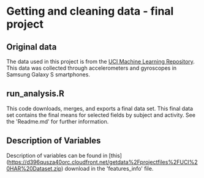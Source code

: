 Getting and cleaning data - final project
=========================================================

## Original data
The data used in this project is from the [UCI Machine Learning Repository](http://archive.ics.uci.edu/ml/index.html).  This data was collected through accelerometers and gyroscopes in Samsung Galaxy S smartphones.  

## run_analysis.R
This code downloads, merges, and exports a final data set.  This final data set contains the final means for selected fields by subject and activity.  See the 'Readme.md' for further information.

## Description of Variables
Description of variables can be found in [this] (https://d396qusza40orc.cloudfront.net/getdata%2Fprojectfiles%2FUCI%20HAR%20Dataset.zip) download in the 'features_info' file.

